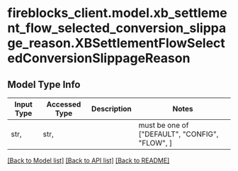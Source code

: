 # fireblocks_client.model.xb_settlement_flow_selected_conversion_slippage_reason.XBSettlementFlowSelectedConversionSlippageReason

## Model Type Info
Input Type | Accessed Type | Description | Notes
------------ | ------------- | ------------- | -------------
str,  | str,  |  | must be one of ["DEFAULT", "CONFIG", "FLOW", ] 

[[Back to Model list]](../../README.md#documentation-for-models) [[Back to API list]](../../README.md#documentation-for-api-endpoints) [[Back to README]](../../README.md)

